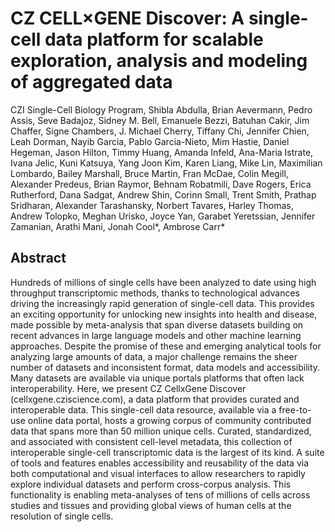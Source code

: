 # CZ CELL×GENE Discover: A single-cell data platform for scalable exploration, analysis and modeling of aggregated data

CZI Single-Cell Biology Program, Shibla Abdulla, Brian Aevermann, Pedro Assis, Seve Badajoz, Sidney M. Bell, Emanuele Bezzi, Batuhan Cakir, Jim Chaffer, Signe Chambers, J. Michael Cherry, Tiffany Chi, Jennifer Chien, Leah Dorman, Nayib Garcia, Pablo Garcia-Nieto, Mim Hastie, Daniel Hegeman, Jason Hilton, Timmy Huang, Amanda Infeld, Ana-Maria Istrate, Ivana Jelic, Kuni Katsuya, Yang Joon Kim, Karen Liang, Mike Lin, Maximilian Lombardo, Bailey Marshall, Bruce Martin, Fran McDae, Colin Megill, Alexander Predeus, Brian Raymor, Behnam Robatmili, Dave Rogers, Erica Rutherford, Dana Sadgat, Andrew Shin, Corinn Small, Trent Smith, Prathap Sridharan, Alexander Tarashansky, Norbert Tavares, Harley Thomas, Andrew Tolopko, Meghan Urisko, Joyce Yan, Garabet Yeretssian, Jennifer Zamanian, Arathi Mani, Jonah Cool\*, Ambrose Carr\*

## Abstract

Hundreds of millions of single cells have been analyzed to date using high throughput transcriptomic methods, thanks to technological advances driving the increasingly rapid generation of single-cell data. This provides an exciting opportunity for unlocking new insights into health and disease, made possible by meta-analysis that span diverse datasets building on recent advances in large language models and other machine learning approaches. Despite the promise of these and emerging analytical tools for analyzing large amounts of data, a major challenge remains the sheer number of datasets and inconsistent format, data models and accessibility. Many datasets are available via unique portals platforms that often lack interoperability. Here, we present CZ CellxGene Discover (cellxgene.cziscience.com), a data platform that provides curated and interoperable data. This single-cell data resource, available via a free-to-use online data portal, hosts a growing corpus of community contributed data that spans more than 50 million unique cells. Curated, standardized, and associated with consistent cell-level metadata, this collection of interoperable single-cell transcriptomic data is the largest of its kind. A suite of tools and features enables accessibility and reusability of the data via both computational and visual interfaces to allow researchers to rapidly explore individual datasets and perform cross-corpus analysis. This functionality is enabling meta-analyses of tens of millions of cells across studies and tissues and providing global views of human cells at the resolution of single cells.

